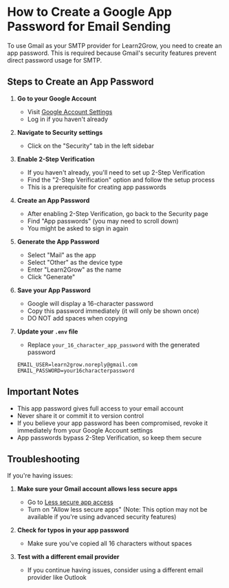 # How to Create a Google App Password for Email Sending

To use Gmail as your SMTP provider for Learn2Grow, you need to create an app password. This is required because Gmail's security features prevent direct password usage for SMTP.

## Steps to Create an App Password

1. **Go to your Google Account**
   - Visit [Google Account Settings](https://myaccount.google.com/)
   - Log in if you haven't already

2. **Navigate to Security settings**
   - Click on the "Security" tab in the left sidebar

3. **Enable 2-Step Verification**
   - If you haven't already, you'll need to set up 2-Step Verification
   - Find the "2-Step Verification" option and follow the setup process
   - This is a prerequisite for creating app passwords

4. **Create an App Password**
   - After enabling 2-Step Verification, go back to the Security page
   - Find "App passwords" (you may need to scroll down)
   - You might be asked to sign in again

5. **Generate the App Password**
   - Select "Mail" as the app 
   - Select "Other" as the device type
   - Enter "Learn2Grow" as the name
   - Click "Generate"

6. **Save your App Password**
   - Google will display a 16-character password
   - Copy this password immediately (it will only be shown once)
   - DO NOT add spaces when copying

7. **Update your `.env` file**
   - Replace `your_16_character_app_password` with the generated password
   ```
   EMAIL_USER=learn2grow.noreply@gmail.com
   EMAIL_PASSWORD=your16characterpassword
   ```

## Important Notes

- This app password gives full access to your email account
- Never share it or commit it to version control
- If you believe your app password has been compromised, revoke it immediately from your Google Account settings
- App passwords bypass 2-Step Verification, so keep them secure

## Troubleshooting

If you're having issues:

1. **Make sure your Gmail account allows less secure apps**
   - Go to [Less secure app access](https://myaccount.google.com/lesssecureapps)
   - Turn on "Allow less secure apps" (Note: This option may not be available if you're using advanced security features)

2. **Check for typos in your app password**
   - Make sure you've copied all 16 characters without spaces

3. **Test with a different email provider**
   - If you continue having issues, consider using a different email provider like Outlook
